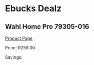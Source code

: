 
# Ebucks Dealz
## Wahl Home Pro 79305-016
[Product Page](https://www.ebucks.com/web/shop/productSelected.do?prodId=1191161948&catId=1186081080)

Price: R259.00

Savings: 


	